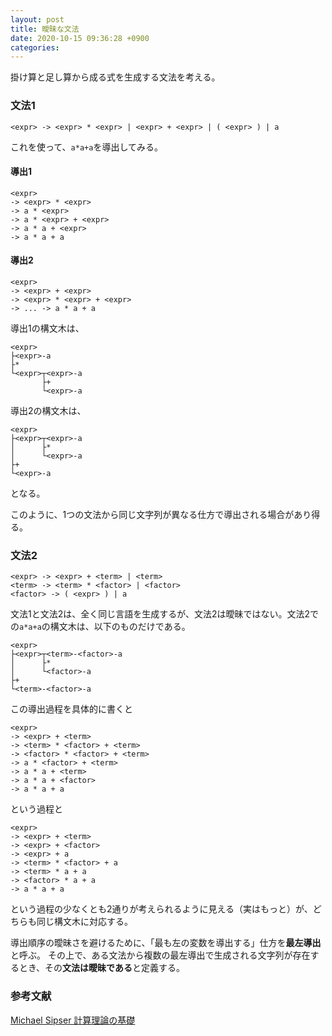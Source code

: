 ```yaml
---
layout: post
title: 曖昧な文法
date: 2020-10-15 09:36:28 +0900
categories:
---
```

掛け算と足し算から成る式を生成する文法を考える。

### 文法1
```
<expr> -> <expr> * <expr> | <expr> + <expr> | ( <expr> ) | a
```

これを使って、`a*a+a`を導出してみる。

#### 導出1
```
<expr>
-> <expr> * <expr>
-> a * <expr>
-> a * <expr> + <expr>
-> a * a + <expr>
-> a * a + a
```

#### 導出2
```
<expr>
-> <expr> + <expr>
-> <expr> * <expr> + <expr>
-> ... -> a * a + a
```

導出1の構文木は、
```
<expr>
├<expr>-a
├*
└<expr>┬<expr>-a
       ├+
       └<expr>-a
```

導出2の構文木は、
```
<expr>
├<expr>┬<expr>-a
│      ├*
│      └<expr>-a
├+
└<expr>-a
```
となる。

このように、1つの文法から同じ文字列が異なる仕方で導出される場合があり得る。

### 文法2
```
<expr> -> <expr> + <term> | <term>
<term> -> <term> * <factor> | <factor>
<factor> -> ( <expr> ) | a
```

文法1と文法2は、全く同じ言語を生成するが、文法2は曖昧ではない。文法2での`a*a+a`の構文木は、以下のものだけである。

```
<expr>
├<expr>┬<term>-<factor>-a
│      ├*
│      └<factor>-a
├+
└<term>-<factor>-a
```

この導出過程を具体的に書くと
```
<expr>
-> <expr> + <term>
-> <term> * <factor> + <term>
-> <factor> * <factor> + <term>
-> a * <factor> + <term>
-> a * a + <term>
-> a * a + <factor>
-> a * a + a
```
という過程と
```
<expr>
-> <expr> + <term>
-> <expr> + <factor>
-> <expr> + a
-> <term> * <factor> + a
-> <term> * a + a
-> <factor> * a + a
-> a * a + a
```
という過程の少なくとも2通りが考えられるように見える（実はもっと）が、どちらも同じ構文木に対応する。

導出順序の曖昧さを避けるために、「最も左の変数を導出する」仕方を**最左導出**と呼ぶ。
その上で、ある文法から複数の最左導出で生成される文字列が存在するとき、その**文法は曖昧である**と定義する。

### 参考文献
[Michael Sipser 計算理論の基礎](https://www.amazon.co.jp/%E8%A8%88%E7%AE%97%E7%90%86%E8%AB%96%E3%81%AE%E5%9F%BA%E7%A4%8E-%E5%8E%9F%E8%91%97%E7%AC%AC2%E7%89%88-1-%E3%82%AA%E3%83%BC%E3%83%88%E3%83%9E%E3%83%88%E3%83%B3%E3%81%A8%E8%A8%80%E8%AA%9E-Michael-Sipser/dp/4320122070?&_encoding=UTF8&tag=hotoku0a-22&linkCode=ur2&linkId=a3e0f01c8c38bf1ab56c28a43b2c080b&camp=247&creative=1211)
